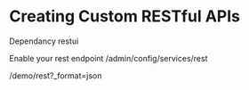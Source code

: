 # Creating Custom RESTful APIs

Dependancy restui

Enable your rest endpoint
<drupal url>/admin/config/services/rest


<drupal url>/demo/rest?_format=json
